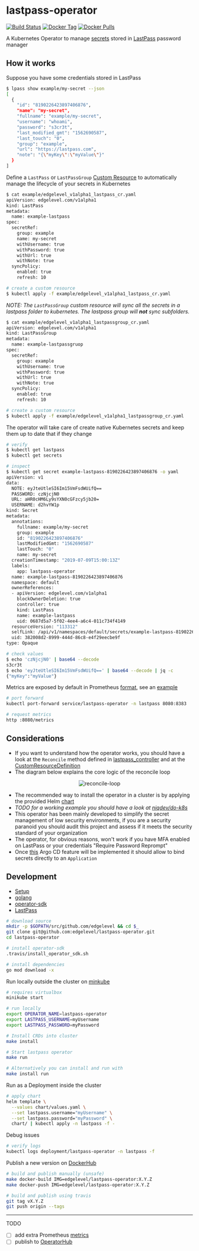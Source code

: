 # lastpass-operator

[![Build Status][build-image]][build-url]
[![Docker Tag][tag-image]][tag-url]
[![Docker Pulls][pulls-image]][pulls-url]

[build-image]: https://img.shields.io/travis/edgelevel/lastpass-operator.svg?style=popout-square
[build-url]: https://travis-ci.org/edgelevel/lastpass-operator
[tag-image]: https://img.shields.io/github/tag/edgelevel/lastpass-operator.svg?style=popout-square&color=blue
[tag-url]: https://hub.docker.com/r/edgelevel/lastpass-operator
[pulls-image]: https://img.shields.io/docker/pulls/edgelevel/lastpass-operator?color=orange&style=flat-square
[pulls-url]: https://hub.docker.com/r/edgelevel/lastpass-operator

A Kubernetes Operator to manage [secrets](https://kubernetes.io/docs/concepts/configuration/secret) stored in [LastPass](https://www.lastpass.com) password manager

## How it works

Suppose you have some credentials stored in LastPass
```bash
$ lpass show example/my-secret --json
[
  {
    "id": "8190226423897406876",
    "name": "my-secret",
    "fullname": "example/my-secret",
    "username": "whoami",
    "password": "s3cr3t",
    "last_modified_gmt": "1562690587",
    "last_touch": "0",
    "group": "example",
    "url": "https://lastpass.com",
    "note": "{\"myKey\":\"myValue\"}"
  }
]
```

Define a `LastPass` or `LastPassGroup` [Custom Resource](https://kubernetes.io/docs/concepts/extend-kubernetes/api-extension/custom-resources) to automatically manage the lifecycle of your secrets in Kubernetes
```bash
$ cat example/edgelevel_v1alpha1_lastpass_cr.yaml
apiVersion: edgelevel.com/v1alpha1
kind: LastPass
metadata:
  name: example-lastpass
spec:
  secretRef:
    group: example
    name: my-secret
    withUsername: true
    withPassword: true
    withUrl: true
    withNote: true
  syncPolicy:
    enabled: true
    refresh: 10

# create a custom resource
$ kubectl apply -f example/edgelevel_v1alpha1_lastpass_cr.yaml
```
_NOTE: The `LastPassGroup` custom resource will sync all the secrets in a lastpass folder to kubernetes. The lastpass group will **not** sync subfolders._
```bash
$ cat example/edgelevel_v1alpha1_lastpassgroup_cr.yaml
apiVersion: edgelevel.com/v1alpha1
kind: LastPassGroup
metadata:
  name: example-lastpassgruop
spec:
  secretRef:
    group: example
    withUsername: true
    withPassword: true
    withUrl: true
    withNote: true
  syncPolicy:
    enabled: true
    refresh: 10

# create a custom resource
$ kubectl apply -f example/edgelevel_v1alpha1_lastpassgroup_cr.yaml
```

The operator will take care of create native Kubernetes secrets and keep them up to date that if they change
```bash
# verify
$ kubectl get lastpass
$ kubectl get secrets

# inspect
$ kubectl get secret example-lastpass-8190226423897406876 -o yaml
apiVersion: v1
data:
  NOTE: eyJteUtleSI6Im15VmFsdWUifQ==
  PASSWORD: czNjcjN0
  URL: aHR0cHM6Ly9sYXN0cGFzcy5jb20=
  USERNAME: d2hvYW1p
kind: Secret
metadata:
  annotations:
    fullname: example/my-secret
    group: example
    id: "8190226423897406876"
    lastModifiedGmt: "1562690587"
    lastTouch: "0"
    name: my-secret
  creationTimestamp: "2019-07-09T15:00:13Z"
  labels:
    app: lastpass-operator
  name: example-lastpass-8190226423897406876
  namespace: default
  ownerReferences:
  - apiVersion: edgelevel.com/v1alpha1
    blockOwnerDeletion: true
    controller: true
    kind: LastPass
    name: example-lastpass
    uid: 0687d5a7-5f02-4ee4-a6c4-011c734f4149
  resourceVersion: "113312"
  selfLink: /api/v1/namespaces/default/secrets/example-lastpass-8190226423897406876
  uid: 382008d2-8999-444d-86c8-e4f29eecbe9f
type: Opaque

# check values
$ echo 'czNjcjN0' | base64 --decode
s3cr3t
$ echo 'eyJteUtleSI6Im15VmFsdWUifQ==' | base64 --decode | jq -c
{"myKey":"myValue"}
```

Metrics are exposed by default in Prometheus [format](https://prometheus.io/docs/instrumenting/exposition_formats), see an [example](example/metrics.txt)
```bash
# port forward
kubectl port-forward service/lastpass-operator -n lastpass 8080:8383

# request metrics
http :8080/metrics
```

## Considerations

* If you want to understand how the operator works, you should have a look at the `Reconcile` method defined in [lastpass_controller](https://github.com/edgelevel/lastpass-operator/blob/master/pkg/controller/lastpass/lastpass_controller.go) and at the [CustomResourceDefinition](https://github.com/edgelevel/lastpass-operator/blob/master/chart/templates/crd.yaml)
* The diagram below explains the core logic of the reconcile loop

<p align="center">
  <img src="docs/img/reconcile-loop.png" alt="reconcile-loop">
</p>

* The recommended way to install the operator in a cluster is by applying the provided Helm [chart](chart/)
* *TODO for a working example you should have a look at [niqdev/do-k8s](https://github.com/niqdev/do-k8s)*
* This operator has been mainly developed to simplify the secret management of low security environments, if you are a security paranoid you should audit this project and assess if it meets the security standard of your organization
* The operator, for obvious reasons, won't work if you have MFA enabled on LastPass or your credentials "Require Password Reprompt"
* Once [this](https://github.com/argoproj/argo-cd/issues/1786) Argo CD feature will be implemented it should allow to bind secrets directly to an `Application`

## Development

* [Setup](docs/setup.md)
* [golang](docs/golang.md)
* [operator-sdk](docs/operator.md)
* [LastPass](docs/lastpass.md)

```bash
# download source
mkdir -p $GOPATH/src/github.com/edgelevel && cd $_
git clone git@github.com:edgelevel/lastpass-operator.git
cd lastpass-operator

# install operator-sdk
.travis/install_operator_sdk.sh

# install dependencies
go mod download -x
```

Run locally outside the cluster on [minkube](https://github.com/kubernetes/minikube)
```bash
# requires virtualbox
minikube start

# run locally
export OPERATOR_NAME=lastpass-operator
export LASTPASS_USERNAME=myUsername
export LASTPASS_PASSWORD=myPassword

# Install CRDs into cluster
make install

# Start lastpass operator
make run

# Alternatively you can install and run with
make install run

```

Run as a Deployment inside the cluster
```bash
# apply chart
helm template \
  --values chart/values.yaml \
  --set lastpass.username="myUsername" \
  --set lastpass.password="myPassword" \
  chart/ | kubectl apply -n lastpass -f -
```

Debug issues
```bash
# verify logs
kubectl logs deployment/lastpass-operator -n lastpass -f
```

Publish a new version on [DockerHub](https://hub.docker.com/r/edgelevel/lastpass-operator)
```bash
# build and publish manually (unsafe)
make docker-build IMG=edgelevel/lastpass-operator:X.Y.Z
make docker-push IMG=edgelevel/lastpass-operator:X.Y.Z

# build and publish using travis
git tag vX.Y.Z
git push origin --tags
```

---

TODO
* [ ] add extra Prometheus [metrics](https://prometheus.io/docs/guides/go-application)
* [ ] publish to [OperatorHub](https://operatorhub.io/contribute)
